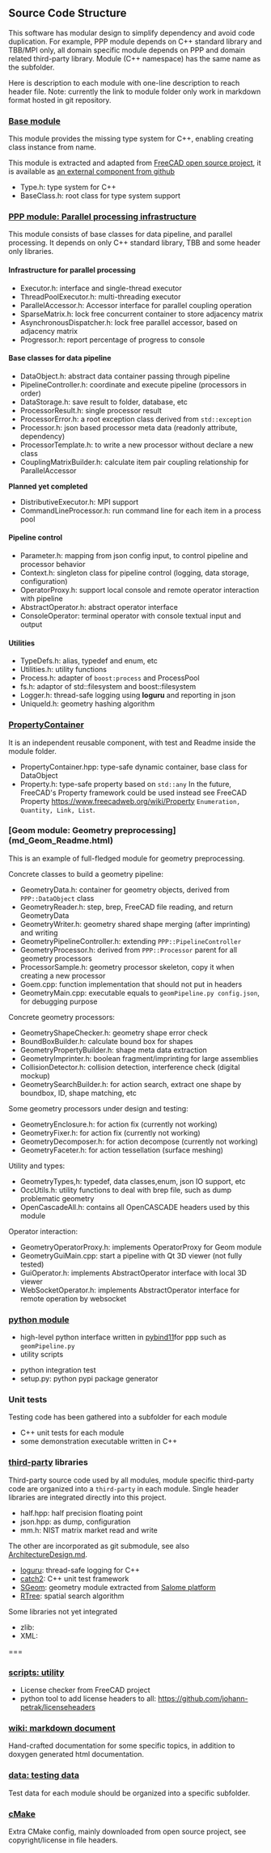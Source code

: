 
## Source Code Structure

This software has modular design to simplify dependency and avoid code duplication. For example, PPP module depends on C++ standard library and TBB/MPI only, all domain specific module depends on PPP and domain related third-party library. Module (C++ namespace) has the same name as the subfolder.

Here is description to each module with one-line description to reach header file.
Note: currently the link to module folder only work in markdown format hosted in git repository.

### [Base module](./md_Base_Readme.html)
This module provides the missing type system for C++, enabling creating class instance from name. 

This module is extracted and adapted from [FreeCAD open source project](https://www.freecadweb.org/), it is available as [an external component from github](https://github.com/qingfengxia/cppBase)
   - Type.h: type system for C++ 
   - BaseClass.h: root class for type system support

### [PPP module: Parallel processing infrastructure ](./index.html)
This module consists of base classes for data pipeline, and parallel processing.
It depends on only C++ standard library, TBB and some header only libraries.

#### Infrastructure for parallel processing
   - Executor.h: interface and single-thread executor
   - ThreadPoolExecutor.h: multi-threading executor
   - ParallelAccessor.h: Accessor interface for parallel coupling operation
   - SparseMatrix.h: lock free concurrent container to store adjacency matrix
   - AsynchronousDispatcher.h: lock free parallel accessor, based on adjacency matrix
   - Progressor.h: report percentage of progress to console

#### Base classes for data pipeline
   - DataObject.h: abstract data container passing through pipeline
   - PipelineController.h: coordinate and execute pipeline (processors in order)
   - DataStorage.h: save result to folder, database, etc
   - ProcessorResult.h: single processor result
   - ProcessorError.h: a root exception class derived from `std::exception`
   - Processor.h: json based processor meta data (readonly attribute, dependency)
   - ProcessorTemplate.h: to write a new processor without declare a new class
   - CouplingMatrixBuilder.h: calculate item pair coupling relationship for ParallelAccessor

   **Planned yet completed**
   - DistributiveExecutor.h: MPI support
   - CommandLineProcessor.h: run command line for each item in a process pool

#### Pipeline control
   - Parameter.h: mapping from json config input, to control pipeline and processor behavior
   - Context.h: singleton class for pipeline control (logging, data storage, configuration)
   - OperatorProxy.h: support local console and remote operator interaction with pipeline
   - AbstractOperator.h: abstract operator interface
   - ConsoleOperator: terminal operator with console textual input and output

#### Utilities
   - TypeDefs.h: alias, typedef and enum, etc 
   - Utilities.h: utility functions
   - Process.h: adapter of `boost:process` and ProcessPool
   - fs.h:  adaptor of std::filesystem and boost::filesystem
   - Logger.h: thread-safe logging using **loguru** and reporting in json
   - UniqueId.h: geometry hashing algorithm

### [PropertyContainer](md_PropertyContainer_Readme.html)
It is an independent reusable component, with test and Readme inside the module folder.
   - PropertyContainer.hpp: type-safe dynamic container, base class for DataObject 
   - Property.h: type-safe property based on `std::any`
In the future, FreeCAD's Property framework could be used instead
see FreeCAD Property <https://www.freecadweb.org/wiki/Property> `Enumeration, Quantity, Link, List`. 

### [Geom module: Geometry preprocessing] (md_Geom_Readme.html)

This is an example of full-fledged module for geometry preprocessing.

Concrete classes to build a geometry pipeline:
   - GeometryData.h: container for geometry objects, derived from `PPP::DataObject` class
   - GeometryReader.h: step, brep, FreeCAD file reading, and return GeometryData
   - GeometryWriter.h: geometry shared shape merging (after imprinting) and writing 
   - GeometryPipelineController.h: extending `PPP::PipelineController`
   - GeometryProcessor.h: derived from `PPP::Processor` parent for all geometry processors
   - ProcessorSample.h:  geometry processor skeleton, copy it when creating a new processor
   - Goem.cpp: function implementation that should not put in headers
   - GeometryMain.cpp: executable equals to `geomPipeline.py config.json`, for debugging purpose

Concrete geometry processors:
   - GeometryShapeChecker.h: geometry shape error check
   - BoundBoxBuilder.h: calculate bound box for shapes
   - GeometryPropertyBuilder.h: shape meta data extraction
   - GeometryImprinter.h: boolean fragment/imprinting for large assemblies
   - CollisionDetector.h: collision detection, interference check (digital mockup)
   - GeometrySearchBuilder.h: for action search, extract one shape by boundbox, ID, shape matching, etc

Some geometry processors under design and testing:
   - GeometryEnclosure.h: for action fix (currently not working)
   - GeometryFixer.h: for action fix (currently not working)
   - GeometryDecomposer.h: for action decompose (currently not working)
   - GeometryFaceter.h: for action tessellation (surface meshing)

Utility and types:
   - GeometryTypes,h: typedef, data classes,enum, json IO support, etc
   - OccUtils.h: utility functions to deal with brep file, such as dump problematic geometry
   - OpenCascadeAll.h: contains all OpenCASCADE headers used by this module

Operator interaction:
   - GeometryOperatorProxy.h: implements OperatorProxy for Geom module
   - GeometryGuiMain.cpp: start a pipeline with Qt 3D viewer (not fully tested)
   - GuiOperator.h: implements AbstractOperator interface with local 3D viewer
   - WebSocketOperator.h: implements AbstractOperator interface for remote operation by websocket

### [python module](../python)
   - high-level python interface written in [pybind11]()for ppp such as `geomPipeline.py`
   - utility scripts
   + python integration test
   + setup.py: python pypi package generator

### Unit tests 
   Testing code has been gathered into a subfolder for each module
   - C++ unit tests for each module
   - some demonstration executable written in C++

### [third-party](../third-party) libraries
Third-party source code used by all modules, module specific third-party code are organized into a `third-party` in each module. 
Single header libraries are integrated directly into this project.  

 - half.hpp: half precision floating point
 - json.hpp: as dump, configuration
 - mm.h: NIST matrix market read and write

The other are incorporated as git submodule, see also [ArchitectureDesign.md](./ArchitectureDesign.md). 
   - [loguru](https://github.com/Delgan/loguru): thread-safe logging for C++
   - [catch2](): C++ unit test framework
   - [SGeom](https://github.com/ukaea/SGeom): geometry module extracted from [Salome platform](https://www.salome-platform.org/)
   - [RTree](https://github.com/nushoin/RTree): spatial search algorithm

Some libraries not yet integrated
   + zlib:
   + XML:

===

### [scripts: utility](../scripts)
   + License checker from FreeCAD project
   + python tool to add license headers to all:    https://github.com/johann-petrak/licenseheaders

### [wiki: markdown document](../wiki)
Hand-crafted documentation for some specific topics, in addition to doxygen generated html documentation.

### [data: testing data](../data)
 Test data for each module should be organized into a specific subfolder.

### [cMake](../cMake)
Extra CMake config, mainly downloaded from open source project, see copyright/license in file headers.